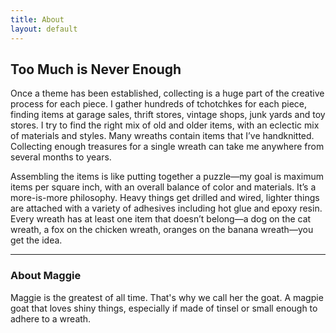 ```yaml
---
title: About
layout: default
---
```


## Too Much is Never Enough
Once a theme has been established, collecting is a huge part of the creative process for each piece. I gather hundreds of tchotchkes for each piece, finding items at garage sales, thrift stores, vintage shops, junk yards and toy stores. I try to find the right mix of old and older items, with an eclectic mix of materials and styles. Many wreaths contain items that I’ve handknitted. Collecting enough treasures for a single wreath can take me anywhere from several months to years.

Assembling the items is like putting together a puzzle—my goal is maximum items per square inch, with an overall balance of color and materials. It’s a more-is-more philosophy. Heavy things get drilled and wired, lighter things are attached with a variety of adhesives including hot glue and epoxy resin. Every wreath has at least one item that doesn’t belong—a dog on the cat wreath, a fox on the chicken wreath, oranges on the banana wreath—you get the idea.

---

### About Maggie

Maggie is the greatest of all time. That's why we call her the goat. A magpie goat that loves shiny things, especially if made of tinsel or small enough to adhere to a wreath.
